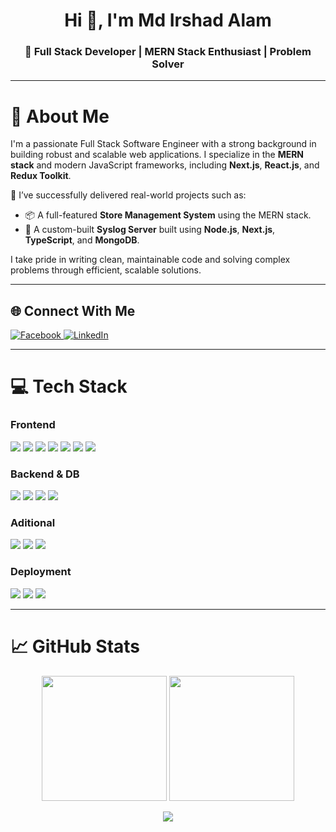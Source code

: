 <!-- GitHub Profile README - Irshad Alam -->

<h1 align="center">Hi 👋, I'm Md Irshad Alam</h1>
<h3 align="center">🚀 Full Stack Developer | MERN Stack Enthusiast | Problem Solver</h3>

---

# 💫 About Me

I'm a passionate Full Stack Software Engineer with a strong background in building robust and scalable web applications. I specialize in the **MERN stack** and modern JavaScript frameworks, including **Next.js**, **React.js**, and **Redux Toolkit**.

💼 I’ve successfully delivered real-world projects such as:
- 📦 A full-featured **Store Management System** using the MERN stack.
- 🧾 A custom-built **Syslog Server** built using **Node.js**, **Next.js**, **TypeScript**, and **MongoDB**.

I take pride in writing clean, maintainable code and solving complex problems through efficient, scalable solutions.

---

## 🌐 Connect With Me

<p align="left">
  <a href="https://facebook.com/zayan.raj.311" target="_blank">
    <img src="https://img.shields.io/badge/Facebook-%231877F2.svg?style=for-the-badge&logo=facebook&logoColor=white" alt="Facebook"/>
  </a>
  <a href="https://linkedin.com/in/md-irshad-alam-761b491b9/" target="_blank">
    <img src="https://img.shields.io/badge/LinkedIn-%230077B5.svg?style=for-the-badge&logo=linkedin&logoColor=white" alt="LinkedIn"/>
  </a>
</p>

---

# 💻 Tech Stack

### Frontend
<p>
  <img src="https://img.shields.io/badge/Next.js-black?style=for-the-badge&logo=next.js&logoColor=white" />
  <img src="https://img.shields.io/badge/React-%2320232a.svg?style=for-the-badge&logo=react&logoColor=%2361DAFB" />
  <img src="https://img.shields.io/badge/Redux-%23593d88.svg?style=for-the-badge&logo=redux&logoColor=white" />
  <img src="https://img.shields.io/badge/Redux%20Toolkit-%23764ABC.svg?style=for-the-badge&logo=redux&logoColor=white" />
  <img src="https://img.shields.io/badge/JavaScript-%23323330.svg?style=for-the-badge&logo=javascript&logoColor=%23F7DF1E" />
  <img src="https://img.shields.io/badge/TypeScript-%23007ACC.svg?style=for-the-badge&logo=typescript&logoColor=white" />
  <img src="https://img.shields.io/badge/ChakraUI-%234ED1C5.svg?style=for-the-badge&logo=chakraui&logoColor=white" />
</p>

### Backend & DB
<p>
  <img src="https://img.shields.io/badge/Node.js-6DA55F?style=for-the-badge&logo=node.js&logoColor=white" />
  <img src="https://img.shields.io/badge/Express.js-%23404d59.svg?style=for-the-badge&logo=express&logoColor=%2361DAFB" />
  <img src="https://img.shields.io/badge/MongoDB-%234ea94b.svg?style=for-the-badge&logo=mongodb&logoColor=white" />
  <img src="https://img.shields.io/badge/Java-%23ED8B00.svg?style=for-the-badge&logo=java&logoColor=white" />
</p>

### Aditional 
<P>
  <img src="https://img.shields.io/badge/WebSocket-%2300BFFF.svg?style=for-the-badge&logo=websocket&logoColor=white" />
  <img src="https://img.shields.io/badge/Git-%23F05032.svg?style=for-the-badge&logo=git&logoColor=white" />
  <img src="https://img.shields.io/badge/Redis-%23DC382D.svg?style=for-the-badge&logo=redis&logoColor=white" />
</P>

### Deployment
<p>
  <img src="https://img.shields.io/badge/Vercel-%23000000.svg?style=for-the-badge&logo=vercel&logoColor=white" />
  <img src="https://img.shields.io/badge/Netlify-%23000000.svg?style=for-the-badge&logo=netlify&logoColor=#00C7B7" />
  <img src="https://img.shields.io/badge/Heroku-%23430098.svg?style=for-the-badge&logo=heroku&logoColor=white" />
</p>

---

# 📈 GitHub Stats

<p align="center">
  <img src="https://github-readme-stats.vercel.app/api?username=Md-Irshad-Alam&theme=radical&show_icons=true&hide_border=false&count_private=true" height="200px" />
  <img src="https://github-readme-streak-stats.herokuapp.com/?user=Md-Irshad-Alam&theme=radical&hide_border=false" height="200px" />
  
</p>

<p align="center">
  <img src="https://github-readme-stats.vercel.app/api/top-langs/?username=Md-Irshad-Alam&layout=compact&theme=radical&hide_border=false" />
</p>

<!-- Designed with ❤️ by Irshad Alam -->
